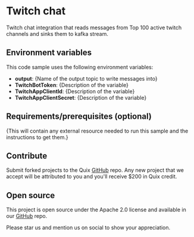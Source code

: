 # Twitch chat

Twitch chat integration that reads messages from Top 100 active twitch channels and sinks them to kafka stream.

## Environment variables

This code sample uses the following environment variables:

- **output**: {Name of the output topic to write messages into}
- **TwitchBotToken**: {Description of the variable}
- **TwitchAppClientId**: {Description of the variable}
- **TwitchAppClientSecret**: {Description of the variable}

## Requirements/prerequisites (optional)

{This will contain any external resource needed to run this sample and the instructions to get them.}

## Contribute

Submit forked projects to the Quix [GitHub](https://github.com/quixio/quix-samples) repo. Any new project that we accept will be attributed to you and you'll receive $200 in Quix credit.

## Open source

This project is open source under the Apache 2.0 license and available in our [GitHub](https://github.com/quixio/quix-samples) repo.

Please star us and mention us on social to show your appreciation.
